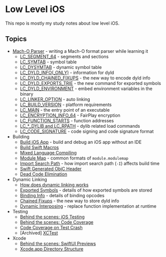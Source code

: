 # Low Level iOS
This repo is mostly my study notes about low level iOS.

## Topics
* [Mach-O Parser](./macho_parser) - writing a Mach-O format parser while learning it
    * [LC_SEGMENT_64](./macho_parser/docs/LC_SEGMENT_64.md) - segments and sections
    * [LC_SYMTAB](./macho_parser/docs/LC_SYMTAB.md) - symbol table
    * [LC_DYSYMTAB](./macho_parser/docs/LC_DYSYMTAB.md) - dynamic symbol table
    * [LC_DYLD_INFO(_ONLY)](./macho_parser/docs/LC_DYLD_INFO.md) - information for dyld
    * [LC_DYLD_CHAINED_FIXUPS](./dynamic_linking/chained_fixups.md) - the new way to encode dyld info
    * [LC_DYLD_EXPORTS_TRIE](./exported_symbol/README.md) - the new command for exported symbols
    * [LC_DYLD_ENVIRONMENT](./macho_parser/docs/LC_DYLD_ENVIRONMENT.md) - embed environment variables in the binary
    * [LC_LINKER_OPTION](./macho_parser/docs/LC_LINKER_OPTION.md) - auto linking
    * [LC_BUILD_VERSION](./macho_parser/docs/LC_BUILD_VERSION.md) - platform requirements
    * [LC_MAIN](./macho_parser/docs/LC_MAIN.md) - the entry point of an executable
    * [LC_ENCRYPTION_INFO_64](./macho_parser/docs/LC_ENCRYPTION_INFO.md) - FairPlay encryption
    * [LC_FUNCTION_STARTS](./macho_parser/docs/LC_FUNCTION_STARTS.md) - function addresses
    * [LC_*_DYLIB and LC_RPATH](./macho_parser/docs/LC_dylib.md) - dylib related load commands
    * [LC_CODE_SIGNATURE](./macho_parser/docs/LC_CODE_SIGNATURE.md) - code signing and code signature format
* Building
    * [Build iOS App](./build_ios_app) - build and debug an iOS app without an IDE
    * [Build Swift Macros](./articles/BuildSwiftMacros.md)
    * [Mixed Language Compiling](./articles/MixedModuleCompiling.md)
    * [Module Map](./articles/ModuleMap.md) - common formats of `module.modulemap`
    * [Import Search Path](./import_search_path) - how import search path (`-I`) affects build time
    * [Swift Generated ObjC Header](./building/swift_generated_objc_header/README.md)
    * [Dead Code Elimination](./dce)
* Dynamic Linking
    * [How does dynamic linking works](./dynamic_linking)
    * [Exported Symbols](./exported_symbol/) - details of how exported symbols are stored
    * [Binding Info](./dynamic_linking/docs/BindingInfo.md) - details of binding opcodes
    * [Chained Fixups](./dynamic_linking/chained_fixups.md) - the new way to store dyld info
    * [Dynamic Interposing](./dynamic_linking/dynamic_interposing.md) - replace function implementation at runtime
* Testing
    * [Behind the scenes: iOS Testing](./articles/iOSTesting.md)
    * [Behind the scenes: Code Coverage](./articles/CodeCoverage.md)
    * [Code Coverage on Test Crash](./articles/CodeCoverageOnTestCrash.md)
    * [Archived] [XCTest](./xctest)
* Xcode
    * [Behind the scenes: SwiftUI Previews](./articles/SwiftUIPreview.md)
    * [Xcode.app Directory Structure](./articles/XcodeDirectoryStructure.md)
